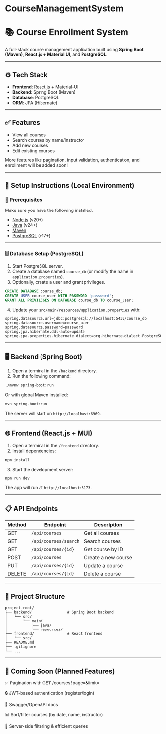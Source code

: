 # CourseManagementSystem
# 📚 Course Enrollment System

A full-stack course management application built using **Spring Boot (Maven)**, **React.js + Material UI**, and **PostgreSQL**.

---

## ⚙️ Tech Stack

- **Frontend**: React.js + Material-UI
- **Backend**: Spring Boot (Maven)
- **Database**: PostgreSQL
- **ORM**: JPA (Hibernate)

---

## ✅ Features

- View all courses
- Search courses by name/instructor
- Add new courses
- Edit existing courses

More features like pagination, input validation, authentication, and enrollment will be added soon!

---

## 🚀 Setup Instructions (Local Environment)

### 📌 Prerequisites

Make sure you have the following installed:

- [Node.js](https://nodejs.org/) (v20+)
- [Java](https://adoptium.net/) (v24+)
- [Maven](https://maven.apache.org/)
- [PostgreSQL](https://www.postgresql.org/) (v17+)

---

### 🗄️ Database Setup (PostgreSQL)

1. Start PostgreSQL server.
2. Create a database named `course_db` (or modify the name in `application.properties`).
3. Optionally, create a user and grant privileges.

```sql
CREATE DATABASE course_db;
CREATE USER course_user WITH PASSWORD 'password';
GRANT ALL PRIVILEGES ON DATABASE course_db TO course_user;
```

4. Update your `src/main/resources/application.properties` with:

```properties
spring.datasource.url=jdbc:postgresql://localhost:5432/course_db
spring.datasource.username=course_user
spring.datasource.password=password
spring.jpa.hibernate.ddl-auto=update
spring.jpa.properties.hibernate.dialect=org.hibernate.dialect.PostgreSQLDialect
```

---

## 🖥️ Backend (Spring Boot)

1. Open a terminal in the `/backend` directory.
2. Run the following command:

```bash
./mvnw spring-boot:run
```

Or with global Maven installed:

```bash
mvn spring-boot:run
```

The server will start on `http://localhost:6969`.

---

## 🌐 Frontend (React.js + MUI)

1. Open a terminal in the `/frontend` directory.
2. Install dependencies:

```bash
npm install
```

3. Start the development server:

```bash
npm run dev
```

The app will run at `http://localhost:5173`.

---

## 📋 API Endpoints

| Method | Endpoint                   | Description                |
|--------|----------------------------|----------------------------|
| GET    | `/api/courses`             | Get all courses            |
| GET    | `/api/courses/search`      | Search courses             |
| GET    | `/api/courses/{id}`        | Get course by ID           |
| POST   | `/api/courses`             | Create a new course        |
| PUT    | `/api/courses/{id}`        | Update a course            |
| DELETE | `/api/courses/{id}`        | Delete a course            |

---

## 📌 Project Structure

```
project-root/
├── backend/                # Spring Boot backend
│   └── src/
│       └── main/
│           ├── java/
│           └── resources/
├── frontend/               # React frontend
│   └── src/
├── README.md
├── .gitignore
└── ...
```

---

## 🧪 Coming Soon (Planned Features)

✅ Pagination with GET /courses?page=&limit=

🔒 JWT-based authentication (register/login)

📄 Swagger/OpenAPI docs

📊 Sort/filter courses (by date, name, instructor)

🔁 Server-side filtering & efficient queries








